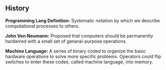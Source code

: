 ## History
**Programming Lang Definition:** Systematic notation by which we describe computational processes to others.

**John Von Neumann:** Proposed that computers should be permanently hardwired with a small set of general-purpose operations.

**Machine Language:** A series of binary coded to organize the basic hardware operations to solve more specific problems. Operators could flip switches to enter these codes, called machine language, into memory.
